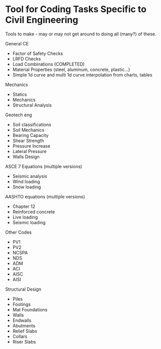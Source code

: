 # Tool for Coding Tasks Specific to Civil Engineering 

Tools to make - may or may not get around to doing all (many?) of these.

General CE
- Factor of Safety Checks
- LRFD Checks
- Load Combinations (COMPLETED)
- Material Properties (steel, aluminum, concrete, plastic...)
- Simple 1d curve and multi 1d curve interpolation from charts, tables

Mechanics
- Statics
- Mechanics
- Structural Analysis

Geotech eng
- Soil classifications
- Soil Mechanics 
- Bearing Capacity
- Shear Strength
- Pressure Increase
- Lateral Pressure
- Walls Design

ASCE 7 Equations (multiple versions)
- Seismic analysis
- Wind loading
- Snow loading

AASHTO equations (multiple versions)
- Chapter 12
- Reinforced concrete
- Live loading
- Seismic loading

Other Codes
- PV1
- PV2
- NCSPA
- NDS
- ADM
- ACI
- AISC
- AISI

Structural Design
- Piles
- Footings
- Mat Foundations
- Walls
- Endwalls
- Abutments
- Relief Slabs
- Collars
- Riser Slabs